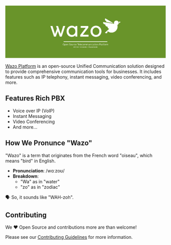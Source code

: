 ![Wazo Plateform](./banner.png)

[Wazo Platform](https://wazo-platform.org) is an open-source Unified Communication solution designed to provide comprehensive communication tools for businesses. It includes features such as IP telephony, instant messaging, video conferencing, and more.

## Features Rich PBX

- Voice over IP (VoIP)
- Instant Messaging
- Video Conferencing
- And more...

## How We Pronunce "Wazo"

"Wazo" is a term that originates from the French word "oiseau", which means "bird" in English.

- **Pronunciation**: /wɑːzoʊ/
- **Breakdown**:
  - "Wa" as in "water"
  - "zo" as in "zodiac"

🗣️ So, it sounds like "WAH-zoh".

## Contributing

We ❤️ Open Source and contributions more are than welcome!

Please see our [Contributing Guidelines](https://wazo-platform.org/contribute) for more information.

